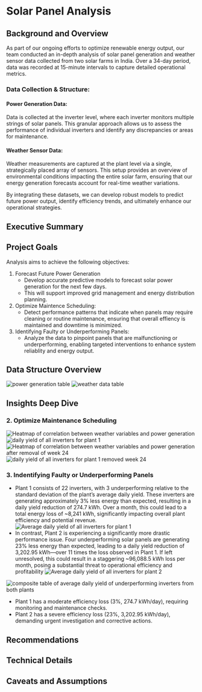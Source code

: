 # Solar Panel Analysis
 

## Background and Overview
As part of our ongoing efforts to optimize renewable energy output, our team conducted an in-depth analysis of solar panel generation and weather sensor data collected from two solar farms in India. Over a 34-day period, data was recorded at 15-minute intervals to capture detailed operational metrics.

### Data Collection & Structure:

#### Power Generation Data:
 Data is collected at the inverter level, where each inverter monitors multiple strings of solar panels. This granular approach allows us to assess the performance of individual inverters and identify any discrepancies or areas for maintenance.  

#### Weather Sensor Data:
Weather measurements are captured at the plant level via a single, strategically placed array of sensors. This setup provides an overview of environmental conditions impacting the entire solar farm, ensuring that our energy generation forecasts account for real-time weather variations.

By integrating these datasets, we can develop robust models to predict future power output, identify efficiency trends, and ultimately enhance our operational strategies.

## Executive Summary



## Project Goals
Analysis aims to achieve the following objectives:
1. Forecast Future Power Generation
    - Develop accurate predictive models to forecast solar power generation for the next few days.
    - This will support improved grid management and energy distribution planning.
2. Optimize Maintence Scheduling:
    - Detect performance patterns that indicate when panels may require cleaning or routine maintenance, ensuring that overall effiency is maintained and downtime is minimized.
3. Identifying Faulty or Underperforming Panels:
    - Analyze the data to pinpoint panels that are malfunctioning or underperforming, enabling targeted interventions to enhance system reliablity and energy output.

## Data Structure Overview
![power generation table](images/power_output_table.png)
![weather data table](images/weather_sensors_table.png)

## Insights Deep Dive
### 2. Optimize Maintenance Scheduling
![Heatmap of correlation between weather variables and power generation](notebooks/output2/weekly_data_correlation_heatmap.png)
![daily yield of all inverters for plant 1](notebooks/output2/daily_yield_over_time.png)
![Heatmap of correlation between weather variables and power generation after removal of week 24](notebooks/output2/weekly_data_correlation_heatmap.png)
![daily yield of all inverters for plant 1 removed week 24](notebooks/output2/daily_yield_over_time2.png)

### 3. Indentifying Faulty or Underperforming Panels
 - Plant 1 consists of 22 inverters, with 3 underperforming relative to the standard deviation of the plant’s average daily yield. These inverters are generating approximately 3% less energy than expected, resulting in a daily yield reduction of 274.7 kWh. Over a month, this could lead to a total energy loss of ~8,241 kWh, significantly impacting overall plant efficiency and potential revenue.
![Average daily yield of all inverters for plant 1](output/average_daily_yield.png)
- In contrast, Plant 2 is experiencing a significantly more drastic performance issue. Four underperforming solar panels are generating 23% less energy than expected, leading to a daily yield reduction of 3,202.95 kWh—over 11 times the loss observed in Plant 1. If left unresolved, this could result in a staggering ~96,088.5 kWh loss per month, posing a substantial threat to operational efficiency and profitability
![Average daily yield of all inverters for plant 2](output/average_daily_yield2.png)

![composite table of average daily yield of underperforming inverters from both plants](output/composite_table.png)
- Plant 1 has a moderate efficiency loss (3%, 274.7 kWh/day), requiring monitoring and maintenance checks.
- Plant 2 has a severe efficiency loss (23%, 3,202.95 kWh/day), demanding urgent investigation and   corrective actions.




## Recommendations

## Technical Details

## Caveats and Assumptions





